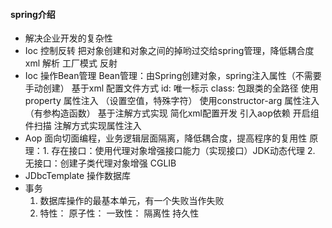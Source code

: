 #### spring介绍
- 解决企业开发的复杂性
- Ioc 控制反转
    把对象创建和对象之间的掉哟过交给spring管理，降低耦合度
    xml 解析
    工厂模式
    反射
- Ioc 操作Bean管理
    Bean管理：由Spring创建对象，spring注入属性（不需要手动创建）
    基于xml 配置文件方式
        id: 唯一标示
        class: 包跟类的全路径
        使用property 属性注入 （设置空值，特殊字符）
        使用constructor-arg 属性注入（有参构造函数）
    基于注解方式实现
        简化xml配置开发
        引入aop依赖
        开启组件扫描
        注解方式实现属性注入
- Aop 
    面向切面编程，业务逻辑层面隔离，降低耦合度，提高程序的复用性
    原理：1. 存在接口：使用代理对象增强接口能力（实现接口）JDK动态代理
         2. 无接口：创建子类代理对象增强 CGLIB
- JDbcTemplate 操作数据库
- 事务
    1. 数据库操作的最基本单元，有一个失败当作失败
    2. 特性：
        原子性：
        一致性：
        隔离性
        持久性
        
